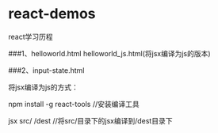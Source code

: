 # react-demos


react学习历程

###1、helloworld.html  helloworld_js.html(将jsx编译为js的版本)

###2、input-state.html

将jsx编译为js的方式：

  npm install -g react-tools
//安装编译工具

  jsx src/ /dest
//将src/目录下的jsx编译到/dest目录下
